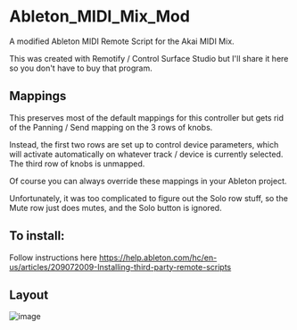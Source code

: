 # Ableton_MIDI_Mix_Mod

A modified Ableton MIDI Remote Script for the Akai MIDI Mix. 

This was created with Remotify / Control Surface Studio but I'll share it here so you don't have to buy that program.

## Mappings

This preserves most of the default mappings for this controller but gets rid of the Panning / Send mapping on the 3 rows of knobs.

Instead, the first two rows are set up to control device parameters, which will activate automatically on whatever track / device is currently selected. The third row of knobs is unmapped. 

Of course you can always override these mappings in your Ableton project.

Unfortunately, it was too complicated to figure out the Solo row stuff, so the Mute row just does mutes, and the Solo button is ignored. 

## To install:

Follow instructions here https://help.ableton.com/hc/en-us/articles/209072009-Installing-third-party-remote-scripts

## Layout

![image](https://github.com/user-attachments/assets/d05c3c82-b7cf-438f-b13f-9982647edff3)

